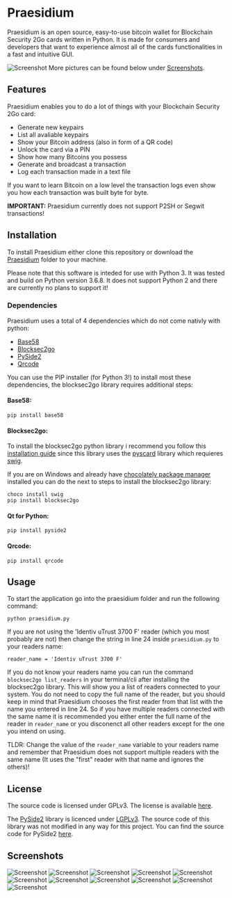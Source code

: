 # Praesidium
Praesidium is an open source, easy-to-use bitcoin wallet for Blockchain Security 2Go cards written in Python. It is made for consumers and developers that want to experience almost all of the cards functionalities in a fast and intuitive GUI.

![Screenshot][Main window 1]
More pictures can be found below under [Screenshots](#Screenshots).

## Features
Praesidium enables you to do a lot of things with your Blockchain Security 2Go card:

* Generate new keypairs
* List all avaliable keypairs
* Show your Bitcoin address (also in form of a QR code)
* Unlock the card via a PIN
* Show how many Bitcoins you possess
* Generate and broadcast a transaction
* Log each transaction made in a text file

If you want to learn Bitcoin on a low level the transaction logs even show you how each transaction was built byte for byte.

**IMPORTANT:** Praesidium currently does not support P2SH or Segwit transactions!

## Installation
To install Praesidium either clone this repository or download the [Praesidium](praesidium) folder to your machine.

Please note that this software is inteded for use with Python 3. It was tested and build on Python version 3.6.8.
It does not support Python 2 and there are currently no plans to support it!

### Dependencies
Praesidium uses a total of 4 dependencies which do not come nativly with python:

* [Base58](https://github.com/keis/base58)
* [Blocksec2go](https://github.com/Infineon/BlockchainSecurity2Go-Python-Library)
* [PySide2](https://www.qt.io/qt-for-python)
* [Qrcode](https://github.com/lincolnloop/python-qrcode)

You can use the PIP installer (for Python 3!) to install most these dependencies, the blocksec2go library requires additional steps:

#### Base58:

    pip install base58

#### Blocksec2go:
To install the blocksec2go python library i recommend you follow this [installation guide](https://github.com/Infineon/BlockchainSecurity2Go-Python-Library#install-prerequisites) since this library uses the [pyscard](https://github.com/LudovicRousseau/pyscard) library which requieres [swig](http://www.swig.org/).

If you are on Windows and already have [chocolately package manager](https://chocolatey.org) installed you can do the next to steps to install the blocksec2go library:

    choco install swig
    pip install blocksec2go

#### Qt for Python:

    pip install pyside2

#### Qrcode:

    pip install qrcode

## Usage
To start the application go into the praesidium folder and run the following command:

    python praesidium.py

If you are not using the 'Identiv uTrust 3700 F' reader (which you most probably are not) then change the string in line 24 inside `praesidium.py` to your readers name:

    reader_name = 'Identiv uTrust 3700 F'

If you do not know your readers name you can run the command `blocksec2go list_readers` in your terminal/cli after installing the blocksec2go library. This will show you a list of readers connected to your system. You do not need to copy the full name of the reader, but you should keep in mind that Praesidium chooses the first reader from that list with the name you entered in line 24. So if you have multiple readers connected with the same name it is recommended you either enter the full name of the reader in `reader_name` or you disconenct all other readers except for the one you intend on using. 

TLDR: Change the value of the `reader_name` variable to your readers name and remember that Praesidium does not support multiple readers with the same name (It uses the "first" reader with that name and ignores the others)!

## License
The source code is licensed under GPLv3. The license is available [here](LICENSE).

The [PySide2](https://doc.qt.io/qt-5/licensing.html) library is licenced under [LGPLv3](https://doc.qt.io/qt-5/lgpl.html). The source code of this library was not modified in any way for this project. You can find the source code for PySide2 [here](https://download.qt.io/official_releases/QtForPython/).

## Screenshots

![Screenshot][Nocard window 1]
![Screenshot][Nocard window 2]
![Screenshot][Nocard window 3]
![Screenshot][Keypair 1]
![Screenshot][Keypair 2]
![Screenshot][Keypair 3]
![Screenshot][Main window 1]
![Screenshot][Main window 2]
![Screenshot][Main window 3]
![Screenshot][Main window 4]
![Screenshot][Main window 5]

[Nocard window 1]: img/screenshot_nocard_waiting.png "Waiting for a card"
[Nocard window 2]: img/screenshot_nocard_right_card.png "Blockchain Security 2Go card inserted"
[Nocard window 3]: img/screenshot_nocard_wrong_card.png "Not a Blockchain Security 2Go card"
[Keypair 1]: img/screenshot_keypairs.png "Keypair window"
[Keypair 2]: img/screenshot_keypairs_new_keypair.png "Generated a new keypair"
[Keypair 3]: img/screenshot_keypairs_invalid_keypair.png "Invalid Keypair - Not generated yet"
[Main window 1]: img/screenshot_1.png "Main window"
[Main window 2]: img/screenshot_2_PIN_wrong.png "Wrong PIN was entered"
[Main window 3]: img/screenshot_3_balance_too_low.png "Blance too low for entered transaction"
[Main window 4]: img/screenshot_4_change_under_dust.png "Returned bitcoins would fall under dust"
[Main window 5]: img/screenshot_5_broadcast.png "Broadcast window"